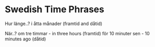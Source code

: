 # Swedish Time Phrases
Hur länge..?
i åtta månader (framtid and dåtid)

När..?
om tre timmar - in three hours (framtid)
för 10 minuter sen - 10 minutes ago (dåtid)